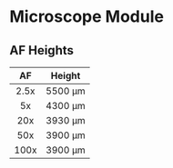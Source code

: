 # Microscope Module

## AF Heights

|  AF   | Height  |
| :---: | :-----: |
| 2.5x  | 5500 µm |
|  5x   | 4300 µm |
|  20x  | 3930 µm |
|  50x  | 3900 µm |
| 100x  | 3900 µm |